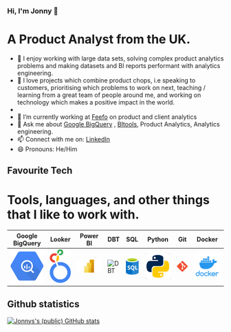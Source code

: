 ### Hi, I'm Jonny 👋
# A Product Analyst from the UK.

- 🚀 I enjoy working with large data sets, solving complex product analytics problems and making datasets and BI reports performant with analytics engineering.
- 🧠 I love projects which combine product chops, i.e speaking to customers, prioritising which problems to work on next, teaching / learning from a great team of people around me, and working on technology which makes a positive impact in the world.
- 
- 🏢 I’m currently working at [Feefo](https://github.com/feefo) on product and client analytics
- 💬 Ask me about [Google BigQuery](https://cloud.google.com/bigquery) , [BI](https://cloud.google.com/looker)[tools](https://powerbi.microsoft.com/en-gb/), Product Analytics, Analytics engineering.
- 📫 Connect with me on: [LinkedIn](https://www.linkedin.com/in/jonnydrodge/)
- 😄 Pronouns: He/Him

## Favourite Tech
# Tools, languages, and other things that I like to work with.
| Google BigQuery  | Looker | Power BI | DBT | SQL | Python | Git | Docker |
| ------------- | ------------- |  ------------- | ------------- | ------------- | ------------- | ------------- | ------------- |
| ![Google BigQuery](/img/google-bigquery-logo-1.svg)  | ![Looker](google-looker-logo.png)  | ![Power BI](Microsoft-Power-BI-Logo.png)  | ![DBT](dbt-logo.png)  | ![SQL](sql-generic-logo.png)  | ![Python](python-logo.jpg)  | ![Git](git-logo.png)  | ![Docker](docker-logo.png)  |

## Github statistics
[![Jonnys's (public) GitHub stats](https://github-readme-stats.vercel.app/api?username=JDrodge)](https://github.com/anuraghazra/github-readme-stats)
